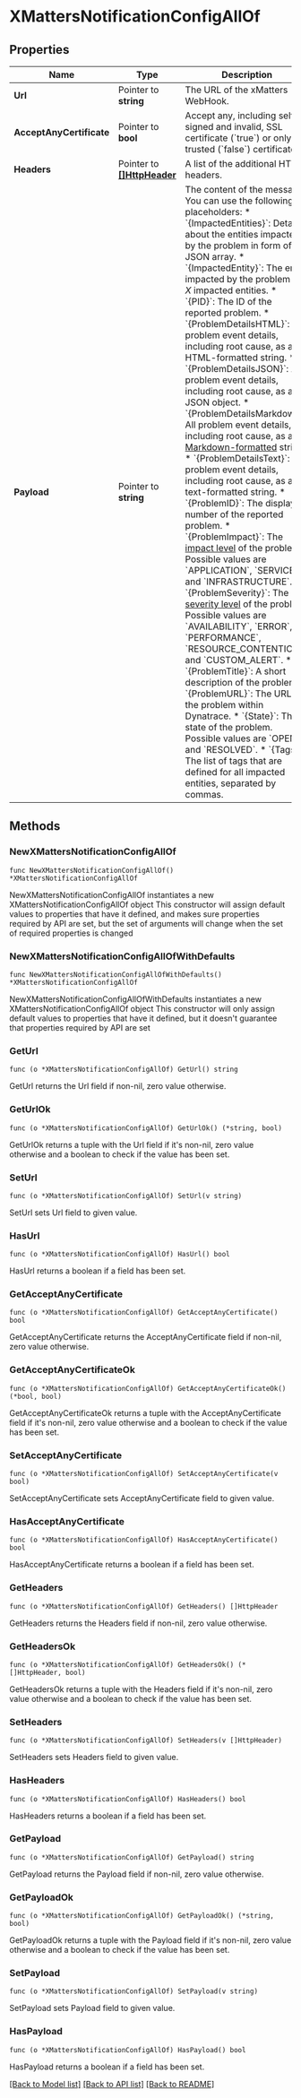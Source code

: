 # XMattersNotificationConfigAllOf

## Properties

Name | Type | Description | Notes
------------ | ------------- | ------------- | -------------
**Url** | Pointer to **string** | The URL of the xMatters WebHook. | [optional] 
**AcceptAnyCertificate** | Pointer to **bool** | Accept any, including self-signed and invalid, SSL certificate (&#x60;true&#x60;) or only trusted (&#x60;false&#x60;) certificates. | [optional] 
**Headers** | Pointer to [**[]HttpHeader**](HttpHeader.md) | A list of the additional HTTP headers. | [optional] 
**Payload** | Pointer to **string** | The content of the message.   You can use the following placeholders:  * &#x60;{ImpactedEntities}&#x60;: Details about the entities impacted by the problem in form of a JSON array.  * &#x60;{ImpactedEntity}&#x60;: The entity impacted by the problem or *X* impacted entities.  * &#x60;{PID}&#x60;: The ID of the reported problem.  * &#x60;{ProblemDetailsHTML}&#x60;: All problem event details, including root cause, as an HTML-formatted string.  * &#x60;{ProblemDetailsJSON}&#x60;: All problem event details, including root cause, as a JSON object.  * &#x60;{ProblemDetailsMarkdown}&#x60;: All problem event details, including root cause, as a [Markdown-formatted](https://www.markdownguide.org/cheat-sheet/) string.  * &#x60;{ProblemDetailsText}&#x60;: All problem event details, including root cause, as a text-formatted string.  * &#x60;{ProblemID}&#x60;: The display number of the reported problem.  * &#x60;{ProblemImpact}&#x60;: The [impact level](https://www.dynatrace.com/support/help/shortlink/impact-analysis) of the problem. Possible values are &#x60;APPLICATION&#x60;, &#x60;SERVICE&#x60;, and &#x60;INFRASTRUCTURE&#x60;.  * &#x60;{ProblemSeverity}&#x60;: The [severity level](https://www.dynatrace.com/support/help/shortlink/event-types) of the problem. Possible values are &#x60;AVAILABILITY&#x60;, &#x60;ERROR&#x60;, &#x60;PERFORMANCE&#x60;, &#x60;RESOURCE_CONTENTION&#x60;, and &#x60;CUSTOM_ALERT&#x60;.  * &#x60;{ProblemTitle}&#x60;: A short description of the problem.  * &#x60;{ProblemURL}&#x60;: The URL of the problem within Dynatrace.  * &#x60;{State}&#x60;: The state of the problem. Possible values are &#x60;OPEN&#x60; and &#x60;RESOLVED&#x60;.  * &#x60;{Tags}&#x60;: The list of tags that are defined for all impacted entities, separated by commas.   | [optional] 

## Methods

### NewXMattersNotificationConfigAllOf

`func NewXMattersNotificationConfigAllOf() *XMattersNotificationConfigAllOf`

NewXMattersNotificationConfigAllOf instantiates a new XMattersNotificationConfigAllOf object
This constructor will assign default values to properties that have it defined,
and makes sure properties required by API are set, but the set of arguments
will change when the set of required properties is changed

### NewXMattersNotificationConfigAllOfWithDefaults

`func NewXMattersNotificationConfigAllOfWithDefaults() *XMattersNotificationConfigAllOf`

NewXMattersNotificationConfigAllOfWithDefaults instantiates a new XMattersNotificationConfigAllOf object
This constructor will only assign default values to properties that have it defined,
but it doesn't guarantee that properties required by API are set

### GetUrl

`func (o *XMattersNotificationConfigAllOf) GetUrl() string`

GetUrl returns the Url field if non-nil, zero value otherwise.

### GetUrlOk

`func (o *XMattersNotificationConfigAllOf) GetUrlOk() (*string, bool)`

GetUrlOk returns a tuple with the Url field if it's non-nil, zero value otherwise
and a boolean to check if the value has been set.

### SetUrl

`func (o *XMattersNotificationConfigAllOf) SetUrl(v string)`

SetUrl sets Url field to given value.

### HasUrl

`func (o *XMattersNotificationConfigAllOf) HasUrl() bool`

HasUrl returns a boolean if a field has been set.

### GetAcceptAnyCertificate

`func (o *XMattersNotificationConfigAllOf) GetAcceptAnyCertificate() bool`

GetAcceptAnyCertificate returns the AcceptAnyCertificate field if non-nil, zero value otherwise.

### GetAcceptAnyCertificateOk

`func (o *XMattersNotificationConfigAllOf) GetAcceptAnyCertificateOk() (*bool, bool)`

GetAcceptAnyCertificateOk returns a tuple with the AcceptAnyCertificate field if it's non-nil, zero value otherwise
and a boolean to check if the value has been set.

### SetAcceptAnyCertificate

`func (o *XMattersNotificationConfigAllOf) SetAcceptAnyCertificate(v bool)`

SetAcceptAnyCertificate sets AcceptAnyCertificate field to given value.

### HasAcceptAnyCertificate

`func (o *XMattersNotificationConfigAllOf) HasAcceptAnyCertificate() bool`

HasAcceptAnyCertificate returns a boolean if a field has been set.

### GetHeaders

`func (o *XMattersNotificationConfigAllOf) GetHeaders() []HttpHeader`

GetHeaders returns the Headers field if non-nil, zero value otherwise.

### GetHeadersOk

`func (o *XMattersNotificationConfigAllOf) GetHeadersOk() (*[]HttpHeader, bool)`

GetHeadersOk returns a tuple with the Headers field if it's non-nil, zero value otherwise
and a boolean to check if the value has been set.

### SetHeaders

`func (o *XMattersNotificationConfigAllOf) SetHeaders(v []HttpHeader)`

SetHeaders sets Headers field to given value.

### HasHeaders

`func (o *XMattersNotificationConfigAllOf) HasHeaders() bool`

HasHeaders returns a boolean if a field has been set.

### GetPayload

`func (o *XMattersNotificationConfigAllOf) GetPayload() string`

GetPayload returns the Payload field if non-nil, zero value otherwise.

### GetPayloadOk

`func (o *XMattersNotificationConfigAllOf) GetPayloadOk() (*string, bool)`

GetPayloadOk returns a tuple with the Payload field if it's non-nil, zero value otherwise
and a boolean to check if the value has been set.

### SetPayload

`func (o *XMattersNotificationConfigAllOf) SetPayload(v string)`

SetPayload sets Payload field to given value.

### HasPayload

`func (o *XMattersNotificationConfigAllOf) HasPayload() bool`

HasPayload returns a boolean if a field has been set.


[[Back to Model list]](../README.md#documentation-for-models) [[Back to API list]](../README.md#documentation-for-api-endpoints) [[Back to README]](../README.md)


